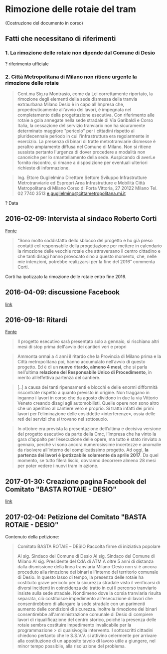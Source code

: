 # Rimozione delle rotaie del tram

(Costruzione del documento in corso)

## Fatti che necessitano di riferimenti

### 1. La rimozione delle rotaie non dipende dal Comune di Desio

? riferimento ufficiale

### 2. Città Metropolitana di Milano non ritiene urgente la rimozione delle rotaie

> Gent.ma Sig.ra Montrasio,
> come da Lei correttamente riportato, la rimozione degli elementi della sede dismessa della tranvia extraurbana Milano Desio è in capo all'Impresa che, propedeuticamente all'avvio dei lavori, è impegnata nel completamento della progettazione esecutiva.
> Con riferimento alle rotaie a gola annegate nella sede stradale di Via Garibaldi e Corso Italia, la cessazione del servizio tranviario non ha sicuramente determinato maggiore "pericolo" per i cittadini rispetto al pluridecennale periodo in cui l'infrastruttura era regolarmente in esercizio.
> La presenza di binari di tratte metrotranviarie dismesse è peraltro ampiamente diffusa nel Comune di Milano.
> Non si ritiene sussista pertanto l'urgenza di dover procedere a modalità non canoniche per lo smantellamento della sede.
> Auspicando di averLe fornito riscontro, si rimane a disposizione per eventuali ulteriori richieste di informazione.

> Ing. Ettore Guglielmino
> Direttore Settore Sviluppo Infrastrutture
> Metrotranviarie ed Espropri
> Area Infrastrutture e Mobilità
> Città Metropolitana di Milano
> Corso di Porta Vittoria, 27
> 20122 Milano
> Tel. 02 7740 3513
> e.guglielmino@cittametropolitana.mi.it

? Data

## 2016-02-09: Intervista al sindaco Roberto Corti

[Fonte](https://www.mbnews.it/2016/02/desio-via-le-rotaie-del-tram-in-centro-il-sindaco-chiede-una-data-certa/)

> “Sono molto soddisfatto dello sblocco del progetto e ho già preso contatti col responsabile della progettazione per mettere in calendario la rimozione delle vecchie rotaie che attraversano il centro cittadino e che tanti disagi hanno provocato sino a questo momento, che, nelle mie intenzioni, potrebbe realizzarsi per la fine del 2016” commenta Corti.

Corti ha ipotizzato la rimozione delle rotaie entro fine 2016.

## 2016-04-09: discussione Facebook

[link](https://www.facebook.com/groups/823777737638221/permalink/1370761079606548/)

## 2016-09-18: Ritardi

[Fonte](http://www.ilgiorno.it/sesto/cronaca/bresso-tranvia-ritardo-1.2519315)

> Il progetto esecutivo sarà presentato solo a gennaio, si rischiano altri mesi di stop prima dell'avvio dei cantieri veri e propri

> Ammonta ormai a 4 anni il ritardo che la Provincia di Milano prima e la Città metropolitana poi, hanno accumulato nell’avvio di questo progetto. Ed è di un **nuovo ritardo, almeno 4 mesi**, che si parla nell’ultima **relazione del Responsabile Unico di Procedimento**, in merito all’effettiva partenza del cantiere.

> [..] a causa dei tanti ripensamenti e blocchi e delle enormi difformità riscontrate rispetto a quanto previsto in origine. Non traggano in inganno i lavori in corso che da agosto dividono in due la via Vittorio Veneto creando disagi agli automobilisti. Quelle opere non sono altro che un aperitivo al cantiere vero e proprio. Si tratta infatti dei primi lavori per l’eliminazione delle cosiddette «interferenze», ossia delle reti dei servizi che si trovano nel sottosuolo.

> In ottobre era prevista la presentazione dell’ultima e decisiva versione del progetto esecutivo da parte della Cmc, l’impresa che ha vinto la gara d’appalto per l’esecuzione delle opere, ma tutto è stato rinviato a gennaio, perché vi sono ancora numerosissime incertezze e anomalie da risolvere all’interno del complicatissimo progetto. Ad oggi, **la partenza dei lavori è ipotizzabile solamente da aprile 2017**. Da quel momento, se tutto filerà liscio, dovranno decorrere almeno 28 mesi per poter vedere i nuovi tram in azione.

## 2017-01-30: Creazione pagina Facebook del Comitato "BASTA ROTAIE - DESIO"

[link](https://www.facebook.com/BastaRotaieDesio)

## 2017-02-04: Petizione del Comitato "BASTA ROTAIE - DESIO"

Contenuto della petizione:

> Comitato BASTA ROTAIE – DESIO
> Raccolta firme di iniziativa popolare
> 
> Al sig. Sindaco del Comune di Desio
> Al sig. Sindaco del Comune di Milano
> Al sig. Presidente del CdA di ATM
> A oltre 5 anni di distanza dalla dismissione della linea tranviaria Milano-Desio non si è ancora proceduto alla rimozione dei binari all'interno del territorio comunale di Desio. In questo lasso di tempo, la presenza delle rotaie ha costituito grave pericolo per la sicurezza stradale visto il verificarsi di diversi incidenti in coincidenza del tratto in cui il percorso tranviario insiste sulla sede stradale. Nondimeno dove la corsia tranviaria risulta separata, ciò costituisce impedimento all'esecuzione di lavori che consentirebbero di allargare la sede stradale con un parimenti aumento delle condizioni di sicurezza. Inoltre la rimozione dei binari consentirebbe all'amministrazione comunale di Desio di compiere lavori di riqualificazione del centro storico, poiché la presenza delle rotaie sembra costituire impedimento invalicabile per la programmazione > di qualsivoglia intervento.
> I sottoscritti cittadini chiedono pertanto che le S.S.V.V. si attivino celermente per arrivare alla costituzione di un apposito tavolo di lavoro utile a giungere, nel minor tempo possibile, alla risoluzione del problema.
